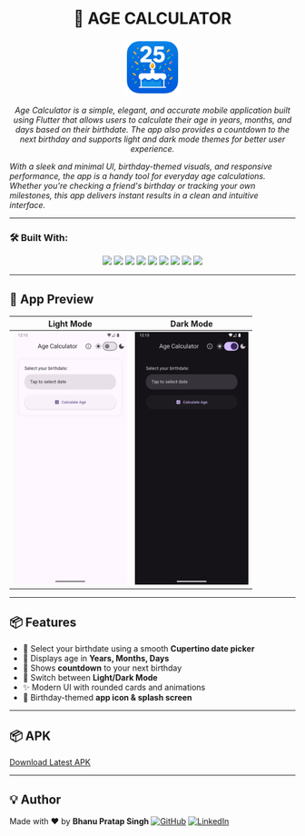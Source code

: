 
<h1 align="center">🎂 AGE CALCULATOR</h1>

<p align="center">
  <img src="assets/icon/app_icon.png" width="100" alt="App Icon"/>
</p>

<p align="center"><em>Age Calculator is a simple, elegant, and accurate mobile application built using Flutter that allows users to calculate their age in years, months, and days based on their birthdate. The app also provides a countdown to the next birthday and supports light and dark mode themes for better user experience.

With a sleek and minimal UI, birthday-themed visuals, and responsive performance, the app is a handy tool for everyday age calculations. Whether you're checking a friend's birthday or tracking your own milestones, this app delivers instant results in a clean and intuitive interface.</em></p>

---

### 🛠 Built With:

<p align="center">
  <img src="https://img.shields.io/badge/JSON-000?style=for-the-badge&logo=json&logoColor=white" />
  <img src="https://img.shields.io/badge/Markdown-000?style=for-the-badge&logo=markdown&logoColor=white" />
  <img src="https://img.shields.io/badge/Dart-0175C2?style=for-the-badge&logo=dart&logoColor=white" />
  <img src="https://img.shields.io/badge/Flutter-02569B?style=for-the-badge&logo=flutter&logoColor=white" />
  <img src="https://img.shields.io/badge/Kotlin-7F52FF?style=for-the-badge&logo=kotlin&logoColor=white" />
  <img src="https://img.shields.io/badge/Gradle-02303A?style=for-the-badge&logo=gradle&logoColor=white" />
  <img src="https://img.shields.io/badge/YAML-CF142B?style=for-the-badge&logo=yaml&logoColor=white" />
  <img src="https://img.shields.io/badge/VS%20Code-007ACC?style=for-the-badge&logo=visual-studio-code&logoColor=white" />
  <img src="https://img.shields.io/badge/Android%20Studio-3DDC84?style=for-the-badge&logo=android-studio&logoColor=white" />
</p>

---

## 📱 App Preview

| Light Mode | Dark Mode |
|------------|-----------|
| <img src="assets/Screenshot_1751568307.png" width="200"/> | <img src="assets/Screenshot_1751568312.png" width="200"/> |

---

## 📦 Features

- 🎯 Select your birthdate using a smooth **Cupertino date picker**
- 📆 Displays age in **Years, Months, Days**
- 🎉 Shows **countdown** to your next birthday
- 🌙 Switch between **Light/Dark Mode**
- ✨ Modern UI with rounded cards and animations
- 🧁 Birthday-themed **app icon & splash screen**



---

## 📦 APK

[Download Latest APK](https://github.com/bhanuu05/Age-Calculator/releases)

---


## 💡 Author

Made with ❤️ by **Bhanu Pratap Singh**
[![GitHub](https://img.shields.io/badge/GitHub-000?style=for-the-badge&logo=github&logoColor=white)](https://github.com/bhanuu05)
[![LinkedIn](https://img.shields.io/badge/LinkedIn-0077B5?style=for-the-badge&logo=linkedin&logoColor=white)](https://www.linkedin.com/in/bhanuu05/)

